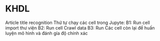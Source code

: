 # KHDL
Article title recognition
Thứ tự chạy các cell trong Jupyte:
    B1: Run cell  import thư viện
    B2: Run cell Crawl data
    B3: Run Các cell còn lại để huấn luyện mô hình và đánh gía độ chính xác

